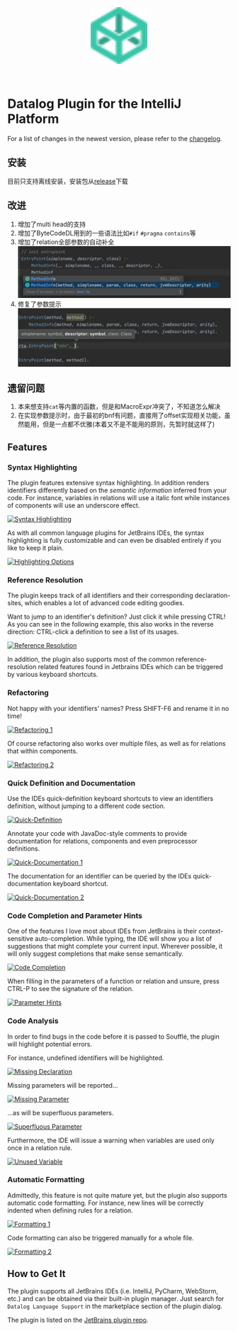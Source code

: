<div style="text-align: center;">
    <p align="center">
      <img alt="Datalog IntelliJ" width="128" height="128" src="src/main/resources/icon.svg">
    </p>
</div>
<br>

# Datalog Plugin for the IntelliJ Platform
For a list of changes in the newest version, please refer to the [changelog](./CHANGELOG.md).

## 安装
目前只支持离线安装，安装包从[release](https://github.com/BytecodeDL/intellij-datalog/releases)下载

## 改进
1. 增加了multi head的支持
2. 增加了ByteCodeDL用到的一些语法比如`#if` `#pragma` `contains`等
3. 增加了relation全部参数的自动补全
![relation_completion](./img/relation_all_param_completion.png)
4. 修复了参数提示
![parameterinfo](./img/parameterinfo.png)

## 遗留问题
1. 本来想支持`cat`等内置的函数，但是和MacroExpr冲突了，不知道怎么解决
2. 在实现参数提示时，由于最初的bnf有问题，直接用了offset实现相关功能，虽然能用，但是一点都不优雅(本着又不是不能用的原则，先暂时就这样了)

## Features

### Syntax Highlighting
The plugin features extensive syntax highlighting. In addition renders identifiers differently based on the *semantic information* inferred from your code. For instance, variables in relations will use a italic font while instances of components will use an underscore effect.

[![Syntax Highlighting](https://i.gyazo.com/9eb00d311e6ff2696254796443a24202.png)](https://gyazo.com/9eb00d311e6ff2696254796443a24202)

As with all common language plugins for JetBrains IDEs, the syntax highlighting is fully customizable and can even be disabled entirely if you like to keep it plain.

[![Highlighting Options](https://i.gyazo.com/b1de7ba2792baaffb6cda99a468ed336.png)](https://gyazo.com/b1de7ba2792baaffb6cda99a468ed336)

### Reference Resolution
The plugin keeps track of all identifiers and their corresponding declaration-sites, which enables a lot of advanced code editing goodies.

Want to jump to an identifier's definition? Just click it while pressing CTRL!
As you can see in the following example, this also works in the reverse direction: CTRL-click a definition to see a list of its usages.

[![Reference Resolution](https://i.gyazo.com/24627cf6cf224be5b55a970cd12cd4bc.gif)](https://gyazo.com/24627cf6cf224be5b55a970cd12cd4bc)

In addition, the plugin also supports most of the common reference-resolution related features found in Jetbrains IDEs which can be triggered by various keyboard shortcuts.

### Refactoring
Not happy with your identifiers' names? Press SHIFT-F6 and rename it in no time!

[![Refactoring 1](https://i.gyazo.com/bbe65b48193d7022b344a66dfe5981fd.gif)](https://gyazo.com/bbe65b48193d7022b344a66dfe5981fd)

Of course refactoring also works over multiple files, as well as for relations that within components.

[![Refactoring 2](https://i.gyazo.com/ef03411c9f4563d3a1273ccc0b167b6b.gif)](https://gyazo.com/ef03411c9f4563d3a1273ccc0b167b6b)

### Quick Definition and Documentation
Use the IDEs quick-definition keyboard shortcuts to view an identifiers definition, without jumping to a different code section.

[![Quick-Definition](https://i.gyazo.com/7f508f5feba63e3f18751db4ac17e848.gif)](https://gyazo.com/7f508f5feba63e3f18751db4ac17e848)

Annotate your code with JavaDoc-style comments to provide documentation for relations, components and even preprocessor definitions.

[![Quick-Documentation 1](https://i.gyazo.com/89ee4ba3071a7f6de8b2b0a6de1c8563.png)](https://gyazo.com/89ee4ba3071a7f6de8b2b0a6de1c8563)

The documentation for an identifier can be queried by the IDEs quick-documentation keyboard shortcut.

[![Quick-Documentation 2](https://i.gyazo.com/b6eb6c868d3cc66f95c862c6e2baef81.gif)](https://gyazo.com/b6eb6c868d3cc66f95c862c6e2baef81)

### Code Completion and Parameter Hints
One of the features I love most about IDEs from JetBrains is their context-sensitive auto-completion. While typing, the IDE will show you a list of suggestions that might complete your current input. Wherever possible, it will only suggest completions that make sense semantically.

[![Code Completion](https://i.gyazo.com/dfd8d12380e0e9c52ecf3315ed53bd65.gif)](https://gyazo.com/dfd8d12380e0e9c52ecf3315ed53bd65)

When filling in the parameters of a function or relation and unsure, press CTRL-P to see the signature of the relation.

[![Parameter Hints](https://i.gyazo.com/ecab9bd107398c574a2d832c88098bec.gif)](https://gyazo.com/ecab9bd107398c574a2d832c88098bec)

### Code Analysis
In order to find bugs in the code before it is passed to Soufflé, the plugin will highlight potential errors.

For instance, undefined identifiers will be highlighted.

[![Missing Declaration](https://i.gyazo.com/f8660db4e2fafde96d09a1b8e0f88f93.png)](https://gyazo.com/f8660db4e2fafde96d09a1b8e0f88f93)

Missing parameters will be reported...

[![Missing Parameter](https://i.gyazo.com/8f633ef58c46b18cad93fef81de88a37.png)](https://gyazo.com/8f633ef58c46b18cad93fef81de88a37)

...as will be superfluous parameters.

[![Superfluous Parameter](https://i.gyazo.com/a29d9d9dacd99d00f5c84f090d928102.png)](https://gyazo.com/a29d9d9dacd99d00f5c84f090d928102)

Furthermore, the IDE will issue a warning when variables are used only once in a relation rule.

[![Unused Variable](https://i.gyazo.com/ea25eaf0cc3f0a5e404411e109a2bf44.png)](https://gyazo.com/ea25eaf0cc3f0a5e404411e109a2bf44)

### Automatic Formatting
Admittedly, this feature is not quite mature yet, but the plugin also supports automatic code formatting.
For instance, new lines will be correctly indented when defining rules for a relation.

[![Formatting 1](https://i.gyazo.com/fd38bcd2988f2f27f4f873dd9481a207.gif)](https://gyazo.com/fd38bcd2988f2f27f4f873dd9481a207)

Code formatting can also be triggered manually for a whole file.

[![Formatting 2](https://i.gyazo.com/be9b8b87dec06f56691bbe99df54a6f9.gif)](https://gyazo.com/be9b8b87dec06f56691bbe99df54a6f9)


## How to Get It
The plugin supports all JetBrains IDEs (i.e. IntelliJ, PyCharm, WebStorm, etc.) and can be obtained via their built-in plugin manager.
Just search for `Datalog Language Support` in the marketplace section of the plugin dialog.

The plugin is listed on the [JetBrains plugin repo](https://plugins.jetbrains.com/plugin/13056-datalog-language-support).